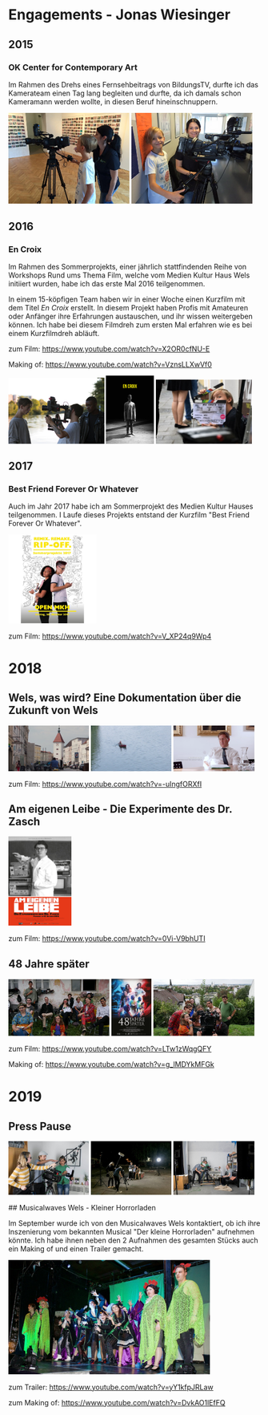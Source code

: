 # Engagements - Jonas Wiesinger

## 2015

### OK Center for Contemporary Art

Im Rahmen des Drehs eines Fernsehbeitrags von BildungsTV, durfte ich das Kamerateam einen Tag lang begleiten und durfte, da ich damals schon Kameramann werden wollte, in diesen Beruf hineinschnuppern.

<p float="left">
  <img src=".\bilder\btv1.jpg" width="48%" />
  <img src=".\bilder\btv2.jpg" width="48%" /> 
</p>


## 2016

### En Croix

Im Rahmen des Sommerprojekts, einer jährlich stattfindenden Reihe von Workshops Rund ums Thema Film, welche vom Medien Kultur Haus Wels initiiert wurden, habe ich das erste Mal 2016 teilgenommen.

In einem 15-köpfigen Team haben wir in einer Woche einen Kurzfilm mit dem Titel *En Croix* erstellt. In diesem Projekt haben Profis mit Amateuren oder Anfänger ihre Erfahrungen austauschen, und ihr wissen weitergeben können. Ich habe bei diesem Filmdreh zum ersten Mal erfahren wie es bei einem Kurzfilmdreh abläuft.

zum Film:	 <https://www.youtube.com/watch?v=X2OR0cfNU-E>

Making of:	<https://www.youtube.com/watch?v=VznsLLXwVf0>

<p float="left">
  <img src=".\bilder\encroix1.jpg" width="38%" />
  <img src=".\bilder\encroix2.jpg" width="19%" /> 
  <img src=".\bilder\encroix3.jpg" width="38%" /> 
</p>


## 2017

### Best Friend Forever Or Whatever

Auch im Jahr 2017 habe ich am Sommerprojekt des Medien Kultur Hauses teilgenommen. I Laufe dieses Projekts entstand der Kurzfilm "Best Friend Forever Or Whatever".

<p float="left">
  <img src=".\bilder\bestfriends1.jpg" width="35%" />
</p>


zum Film:	<https://www.youtube.com/watch?v=V_XP24q9Wp4>

# 2018

## Wels, was wird? Eine Dokumentation über die Zukunft von Wels

<p float="left">
  <img src=".\bilder\welswaswird1.png" width="32%" />
  <img src=".\bilder\welswaswird2.png" width="32%" /> 
  <img src=".\bilder\welswaswird3.png" width="32%" /> 
</p>


zum Film:	<https://www.youtube.com/watch?v=-uIngfORXfI>

## Am eigenen Leibe - Die Experimente des Dr. Zasch

<p float="left">
  <img src=".\bilder\ameigenenleib1.jpg" width="25%" />
</p>


zum Film:	<https://www.youtube.com/watch?v=0Vi-V9bhUTI>

## 48 Jahre später

<p float="left">
  <img src=".\bilder\48Jahrespaeter1.jpg" width="40%" />
  <img src=".\bilder\48Jahrespaeter2.jpg" width="16%" /> 
  <img src=".\bilder\48Jahrespaeter3.jpg" width="40%" /> 
</p>


zum Film:	<https://www.youtube.com/watch?v=LTw1zWqgQFY>

Making of:	<https://www.youtube.com/watch?v=g_lMDYkMFGk>

# 2019

## Press Pause

<p float="left">
  <img src=".\bilder\presspause1.jpg" width="32%" />
  <img src=".\bilder\presspause2.jpg" width="32%" /> 
  <img src=".\bilder\presspause3.jpg" width="32%" /> 
</p>
## Musicalwaves Wels - Kleiner Horrorladen

Im September wurde ich von den Musicalwaves Wels kontaktiert, ob ich ihre Inszenierung vom bekannten Musical "Der kleine Horrorladen" aufnehmen könnte. Ich habe ihnen neben den 2 Aufnahmen des gesamten Stücks auch ein Making of und einen Trailer gemacht.

<img src=".\bilder\mw_kleinereHorrorladen.jpg" width="80%">

zum Trailer: <https://www.youtube.com/watch?v=yY1kfpJRLaw>

zum Making of: <https://www.youtube.com/watch?v=DvkAO1lEfFQ>